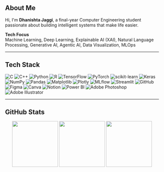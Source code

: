 ## About Me

Hi, I'm **Dhanishta Jaggi**, a final-year Computer Engineering student passionate about building intelligent systems that make life easier.

**Tech Focus**  
Machine Learning, Deep Learning, Explainable AI (XAI), Natural Language Processing, Generative AI, Agentic AI, Data Visualization, MLOps

---

## Tech Stack
![C](https://img.shields.io/badge/C-444C56?style=flat&logo=c&logoColor=white)
![C++](https://img.shields.io/badge/C++-444C56?style=flat&logo=c%2B%2B&logoColor=white)
![Python](https://img.shields.io/badge/Python-444C56?style=flat&logo=python&logoColor=white)
![R](https://img.shields.io/badge/R-444C56?style=flat&logo=r&logoColor=white)
![TensorFlow](https://img.shields.io/badge/TensorFlow-444C56?style=flat&logo=tensorflow&logoColor=white)
![PyTorch](https://img.shields.io/badge/PyTorch-444C56?style=flat&logo=pytorch&logoColor=white)
![scikit-learn](https://img.shields.io/badge/scikit--learn-444C56?style=flat&logo=scikit-learn&logoColor=white)
![Keras](https://img.shields.io/badge/Keras-444C56?style=flat&logo=keras&logoColor=white)
![NumPy](https://img.shields.io/badge/NumPy-444C56?style=flat&logo=numpy&logoColor=white)
![Pandas](https://img.shields.io/badge/Pandas-444C56?style=flat&logo=pandas&logoColor=white)
![Matplotlib](https://img.shields.io/badge/Matplotlib-444C56?style=flat&logo=matplotlib&logoColor=white)
![Plotly](https://img.shields.io/badge/Plotly-444C56?style=flat&logo=plotly&logoColor=white)
![MLflow](https://img.shields.io/badge/MLflow-444C56?style=flat&logo=mlflow&logoColor=white)
![Streamlit](https://img.shields.io/badge/Streamlit-444C56?style=flat&logo=streamlit&logoColor=white)
![GitHub](https://img.shields.io/badge/GitHub-444C56?style=flat&logo=github&logoColor=white)
![Figma](https://img.shields.io/badge/Figma-444C56?style=flat&logo=figma&logoColor=white)
![Canva](https://img.shields.io/badge/Canva-444C56?style=flat&logo=canva&logoColor=white)
![Notion](https://img.shields.io/badge/Notion-444C56?style=flat&logo=notion&logoColor=white)
![Power BI](https://img.shields.io/badge/Power%20BI-444C56?style=flat&logo=powerbi&logoColor=white)
![Adobe Photoshop](https://img.shields.io/badge/Photoshop-444C56?style=flat&logo=adobe%20photoshop&logoColor=white)
![Adobe Illustrator](https://img.shields.io/badge/Illustrator-444C56?style=flat&logo=adobe%20illustrator&logoColor=white)

---

## GitHub Stats

<p align="center">
  <img src="https://github-readme-stats.vercel.app/api?username=dhaniishta&theme=github_dark&hide_border=false&include_all_commits=true&count_private=false" height="150"/>
  <img src="https://nirzak-streak-stats.vercel.app/?user=dhaniishta&theme=github_dark&hide_border=false" height="150"/>
  <img src="https://github-readme-stats.vercel.app/api/top-langs/?username=dhaniishta&theme=github_dark&hide_border=false&layout=compact" height="150"/>
</p>
